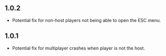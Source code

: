 ## 1.0.2
- Potential fix for non-host players not being able to open the ESC menu.

## 1.0.1
- Potential fix for multiplayer crashes when player is not the host.